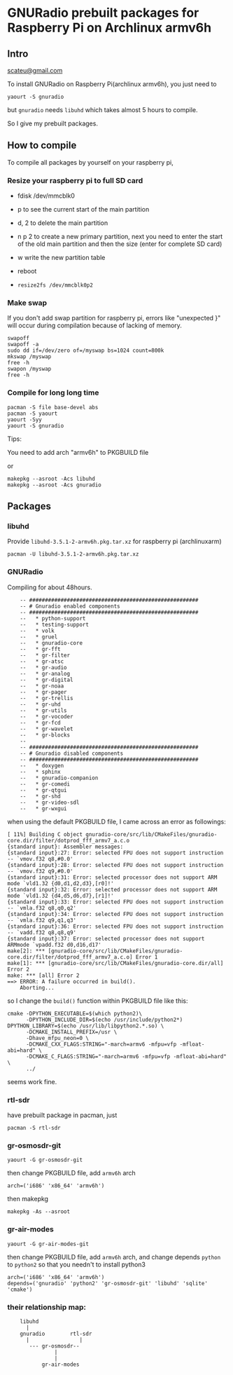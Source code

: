 GNURadio prebuilt packages for Raspberry Pi on Archlinux armv6h
========================================================

Intro
-----
scateu@gmail.com

To install GNURadio on Raspberry Pi(archlinux armv6h), you just need to 

    yaourt -S gnuradio

but `gnuradio` needs `libuhd` which takes almost 5 hours to compile.

So I give my prebuilt packages.

                

How to compile
--------------
To compile all packages by yourself on your raspberry pi, 

### Resize your raspberry pi to full SD card
	
* fdisk  /dev/mmcblk0
	
 * p to see the current start of the main partition
 * d, 2 to delete the main partition
 * n p 2 to create a new primary partition, next you need to enter the start of the old main partition and then the size (enter for complete SD card)
 * w write the new partition table
	
* reboot
	
* `resize2fs /dev/mmcblk0p2`


        
### Make swap 
If you don't add swap partition for raspberry pi, errors like "unexpected }" will occur during compilation because of lacking of memory.

    swapoff
    swapoff -a
    sudo dd if=/dev/zero of=/myswap bs=1024 count=800k
    mkswap /myswap
    free -h
    swapon /myswap
    free -h
        
### Compile for long long time

    pacman -S file base-devel abs
    pacman -S yaourt
    yaourt -Syy
    yaourt -S gnuradio

Tips:

You need to add arch "armv6h" to PKGBUILD file

or

    makepkg --asroot -Acs libuhd
    makepkg --asroot -Acs gnuradio

## Packages

### libuhd


Provide `libuhd-3.5.1-2-armv6h.pkg.tar.xz` for raspberry pi (archlinuxarm)

	pacman -U libuhd-3.5.1-2-armv6h.pkg.tar.xz 

### GNURadio

Compiling for about 48hours.

        -- ######################################################
        -- # Gnuradio enabled components
        -- ######################################################
        --   * python-support
        --   * testing-support
        --   * volk
        --   * gruel
        --   * gnuradio-core
        --   * gr-fft
        --   * gr-filter
        --   * gr-atsc
        --   * gr-audio
        --   * gr-analog
        --   * gr-digital
        --   * gr-noaa
        --   * gr-pager
        --   * gr-trellis
        --   * gr-uhd
        --   * gr-utils
        --   * gr-vocoder
        --   * gr-fcd
        --   * gr-wavelet
        --   * gr-blocks
        --
        -- ######################################################
        -- # Gnuradio disabled components
        -- ######################################################
        --   * doxygen
        --   * sphinx
        --   * gnuradio-companion
        --   * gr-comedi
        --   * gr-qtgui
        --   * gr-shd
        --   * gr-video-sdl
        --   * gr-wxgui

when using the default PKGBUILD file, I came across an error as followings:

    [ 11%] Building C object gnuradio-core/src/lib/CMakeFiles/gnuradio-core.dir/filter/dotprod_fff_armv7_a.c.o
    {standard input}: Assembler messages:
    {standard input}:27: Error: selected FPU does not support instruction -- `vmov.f32 q8,#0.0'
    {standard input}:28: Error: selected FPU does not support instruction -- `vmov.f32 q9,#0.0'
    {standard input}:31: Error: selected processor does not support ARM mode `vld1.32 {d0,d1,d2,d3},[r0]!'
    {standard input}:32: Error: selected processor does not support ARM mode `vld1.32 {d4,d5,d6,d7},[r1]!'
    {standard input}:33: Error: selected FPU does not support instruction -- `vmla.f32 q8,q0,q2'
    {standard input}:34: Error: selected FPU does not support instruction -- `vmla.f32 q9,q1,q3'
    {standard input}:36: Error: selected FPU does not support instruction -- `vadd.f32 q8,q8,q9'
    {standard input}:37: Error: selected processor does not support ARMmode `vpadd.f32 d0,d16,d17'
    make[2]: *** [gnuradio-core/src/lib/CMakeFiles/gnuradio-core.dir/filter/dotprod_fff_armv7_a.c.o] Error 1
    make[1]: *** [gnuradio-core/src/lib/CMakeFiles/gnuradio-core.dir/all] Error 2
    make: *** [all] Error 2
    ==> ERROR: A failure occurred in build().
        Aborting...


so I change the `build()` function within PKGBUILD file like this:

    cmake -DPYTHON_EXECUTABLE=$(which python2)\
          -DPYTHON_INCLUDE_DIR=$(echo /usr/include/python2*) DPYTHON_LIBRARY=$(echo /usr/lib/libpython2.*.so) \
          -DCMAKE_INSTALL_PREFIX=/usr \
          -Dhave_mfpu_neon=0 \
          -DCMAKE_CXX_FLAGS:STRING="-march=armv6 -mfpu=vfp -mfloat-abi=hard" \
          -DCMAKE_C_FLAGS:STRING="-march=armv6 -mfpu=vfp -mfloat-abi=hard" \
          ../
               
seems work fine.

### rtl-sdr

have prebuilt package in pacman, just 

    pacman -S rtl-sdr

### gr-osmosdr-git
    
    yaourt -G gr-osmosdr-git

then change PKGBUILD file, add `armv6h` arch    

    arch=('i686' 'x86_64' 'armv6h')

then makepkg

    makepkg -As --asroot

### gr-air-modes

    yaourt -G gr-air-modes-git

then change PKGBUILD file, add `armv6h` arch, and change depends `python` to `python2` so that you needn't to install python3

    arch=('i686' 'x86_64' 'armv6h')
    depends=('gnuradio' 'python2' 'gr-osmosdr-git' 'libuhd' 'sqlite' 'cmake')



### their relationship map:

        libuhd
          |
        gnuradio      	rtl-sdr
          |                |
           --- gr-osmosdr--
                   |
                   |
               gr-air-modes
	

